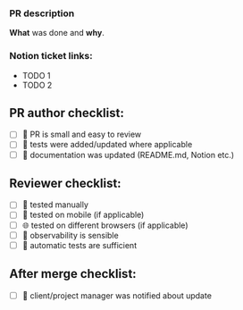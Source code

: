 ### PR description
**What** was done and **why**.

### Notion ticket links:
- TODO 1
- TODO 2

## PR author checklist:
- [ ] 🔫 PR is small and easy to review
- [ ] 🧪 tests were added/updated where applicable
- [ ] 📜 documentation was updated (README.md, Notion etc.)

## Reviewer checklist:
- [ ] 🧠 tested manually
- [ ] 📱 tested on mobile (if applicable)
- [ ] 🌐 tested on different browsers (if applicable)
- [ ] 🔭 observability is sensible
- [ ] 🤖 automatic tests are sufficient

## After merge checklist:
- [ ] 📡 client/project manager was notified about update
